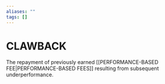 ```yaml
---
aliases: ""
tags: []
---
```

# CLAWBACK
The repayment of previously earned [[PERFORMANCE-BASED FEE|PERFORMANCE-BASED FEES]] resulting from subsequent underperformance.